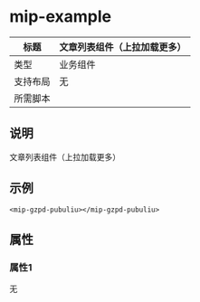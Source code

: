 # mip-example

标题|文章列表组件（上拉加载更多）
----|----
类型|业务组件
支持布局|无
所需脚本| 

## 说明

文章列表组件（上拉加载更多）

## 示例


```
<mip-gzpd-pubuliu></mip-gzpd-pubuliu>
```

## 属性

### 属性1

无